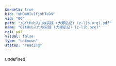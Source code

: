 ```yaml
---
bm-meta: true
bid: "uHOaHIuIfjohTaON"
vid: "00"
path: "/GitHub入门与实践 (大塚弘记) (z-lib.org).pdf"
name: "GitHub入门与实践 (大塚弘记) (z-lib.org)"
ext: pdf
visual: false
type: "unknown"
status: "reading"
---
```

undefined